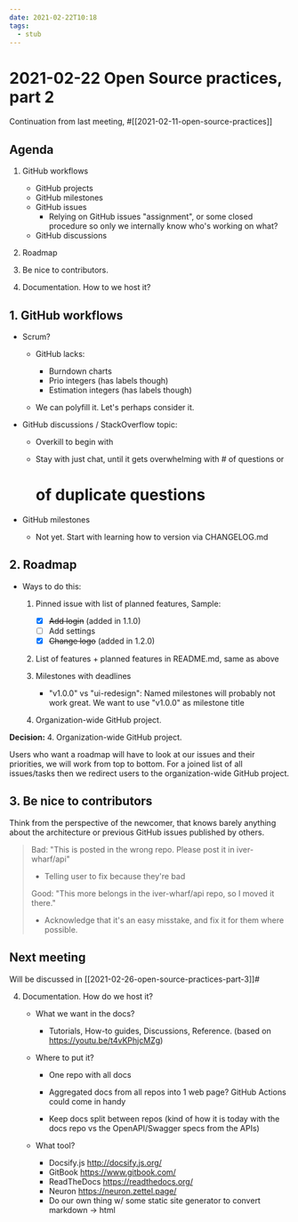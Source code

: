 ```yaml
---
date: 2021-02-22T10:18
tags: 
  - stub
---
```


# 2021-02-22 Open Source practices, part 2

Continuation from last meeting, #[[2021-02-11-open-source-practices]]

## Agenda

1. GitHub workflows

   - GitHub projects
   - GitHub milestones
   - GitHub issues
     - Relying on GitHub issues "assignment", or some closed procedure so only we
       internally know who's working on what?
   - GitHub discussions

2. Roadmap

3. Be nice to contributors.

4. Documentation. How to we host it?

## 1. GitHub workflows

- Scrum?

  - GitHub lacks:
  
    - Burndown charts
    - Prio integers (has labels though)
    - Estimation integers (has labels though)
    
  - We can polyfill it. Let's perhaps consider it.

- GitHub discussions / StackOverflow topic:

  - Overkill to begin with
  
  - Stay with just chat, until it gets overwhelming with # of questions or
    # of duplicate questions
    
- GitHub milestones

  - Not yet. Start with learning how to version via CHANGELOG.md

## 2. Roadmap

- Ways to do this:

  1. Pinned issue with list of planned features, Sample:

     - [x] ~~Add login~~ (added in 1.1.0)
     - [ ] Add settings
     - [x] ~~Change logo~~ (added in 1.2.0)
     
  2. List of features + planned features in README.md, same as above
  
  3. Milestones with deadlines
  
     - "v1.0.0" vs "ui-redesign": Named milestones will probably not work great.
       We want to use "v1.0.0" as milestone title

  4. Organization-wide GitHub project.

**Decision:** 4. Organization-wide GitHub project.

Users who want a roadmap will have to look at our issues and their priorities,
we will work from top to bottom. For a joined list of all issues/tasks then
we redirect users to the organization-wide GitHub project.

## 3. Be nice to contributors

Think from the perspective of the newcomer, that knows barely anything about
the architecture or previous GitHub issues published by others.

> Bad: "This is posted in the wrong repo. Please post it in iver-wharf/api"
> - Telling user to fix because they're bad
>
> Good: "This more belongs in the iver-wharf/api repo, so I moved it there."
> - Acknowledge that it's an easy misstake, and fix it for them where possible.

## Next meeting

Will be discussed in [[2021-02-26-open-source-practices-part-3]]#

4. Documentation. How do we host it?

   - What we want in the docs?

     - Tutorials, How-to guides, Discussions, Reference.
       (based on https://youtu.be/t4vKPhjcMZg)

   - Where to put it?

     - One repo with all docs

     - Aggregated docs from all repos into 1 web page? GitHub Actions could come
       in handy

     - Keep docs split between repos (kind of how it is today with the docs repo
       vs the OpenAPI/Swagger specs from the APIs)

   - What tool?

     - Docsify.js <http://docsify.js.org/>
     - GitBook <https://www.gitbook.com/>
     - ReadTheDocs <https://readthedocs.org/>
     - Neuron <https://neuron.zettel.page/>
     - Do our own thing w/ some static site generator to convert markdown -> html
